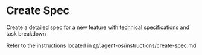 # Create Spec

Create a detailed spec for a new feature with technical specifications and task breakdown

Refer to the instructions located in @/.agent-os/instructions/create-spec.md
